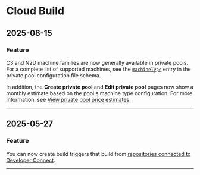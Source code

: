 # Cloud Build

## 2025-08-15

### Feature

C3 and N2D machine families are now generally available in private pools. For a complete list of supported machines, see the [`machineType`](https://cloud.google.com/build/docs/private-pools/private-pool-config-file-schema#machinetype) entry in the private pool configuration file schema.

In addition, the **Create private pool** and **Edit private pool** pages now show a monthly estimate based on the pool's machine type configuration. For more information, see [View private pool price estimates](https://cloud.google.com/build/docs/private-pools/create-manage-private-pools#view-price).

---
## 2025-05-27

### Feature

You can now create build triggers that build from [repositories connected to Developer Connect](https://cloud.google.com/build/docs/triggers#devcon-triggers).

---
